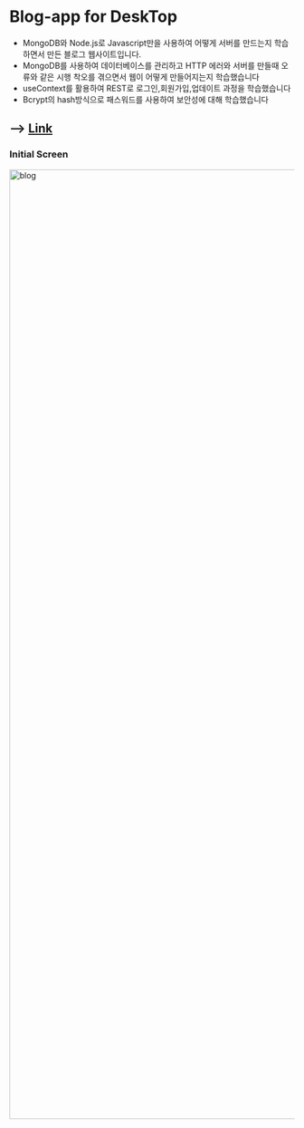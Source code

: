 # Blog-app for DeskTop

- MongoDB와 Node.js로 Javascript만을 사용하여 어떻게 서버를 만드는지 학습하면서 만든 블로그 웹사이트입니다.
- MongoDB를 사용하여 데이터베이스를 관리하고 HTTP 에러와 서버를 만들때 오류와 같은 시행 착오를 겪으면서 웹이 어떻게 만들어지는지 학습했습니다
- useContext를 활용하여 REST로 로그인,회원가입,업데이트 과정을 학습했습니다
- Bcrypt의 hash방식으로 패스워드를 사용하여 보안성에 대해 학습했습니다

## --> [Link](https://kdn-blog.herokuapp.com/)

### Initial Screen
<img width="1677" alt="blog" src="https://user-images.githubusercontent.com/91298955/168579324-ffb5dc01-6697-4909-b6b2-ed06ad74e036.png">
